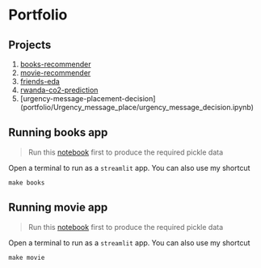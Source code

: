 # Portfolio

## Projects
1. [books-recommender](portfolio/books-recommender/books-recomender.ipynb)
2. [movie-recommender](portfolio/movie-recommender/movie-recommender.ipynb)
3. [friends-eda](portfolio/friends-eda/friends-eda.ipynb)
4. [rwanda-co2-prediction](portfolio/rwanda-co2-prediction/rwanda-co2-prediction.ipynb)
5. [urgency-message-placement-decision] (portfolio/Urgency_message_place/urgency_message_decision.ipynb)
 
## Running books app
> Run this [notebook](portfolio/books-recommender/books-recomender.ipynb) first to produce the required pickle data

Open a terminal to run as a `streamlit` app. You can also use my shortcut

```
make books
```

## Running movie app
> Run this [notebook](portfolio/movie-recommender/movie-recomender.ipynb) first to produce the required pickle data

Open a terminal to run as a `streamlit` app. You can also use my shortcut

```
make movie
```
